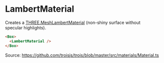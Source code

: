 # LambertMaterial

Creates a [THREE.MeshLambertMaterial](https://threejs.org/docs/#api/en/materials/MeshLambertMaterial) (non-shiny surface without specular highlights).

```html
<Box>
  <LambertMaterial />
</Box>
```

Source: https://github.com/troisjs/trois/blob/master/src/materials/Material.ts
